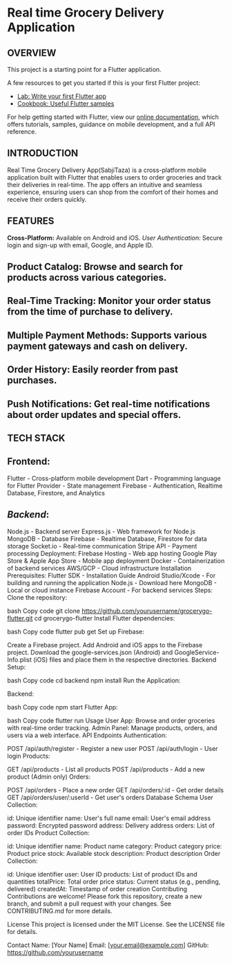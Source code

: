 # Real time Grocery Delivery Application

## OVERVIEW

This project is a starting point for a Flutter application.

A few resources to get you started if this is your first Flutter project:

- [Lab: Write your first Flutter app](https://flutter.dev/docs/get-started/codelab)
- [Cookbook: Useful Flutter samples](https://flutter.dev/docs/cookbook)

For help getting started with Flutter, view our
[online documentation](https://flutter.dev/docs), which offers tutorials,
samples, guidance on mobile development, and a full API reference.

## INTRODUCTION 
Real Time Grocery Delivery App(SabjiTaza) is a cross-platform mobile application built with Flutter that enables users to order groceries and track their deliveries in real-time. The app offers an intuitive and seamless experience, ensuring users can shop from the comfort of their homes and receive their orders quickly.

## FEATURES
**Cross-Platform:** Available on Android and iOS.
*User Authentication:* Secure login and sign-up with email, Google, and Apple ID.
## Product Catalog: Browse and search for products across various categories.
## Real-Time Tracking: Monitor your order status from the time of purchase to delivery.
## Multiple Payment Methods: Supports various payment gateways and cash on delivery.
## Order History: Easily reorder from past purchases.
## Push Notifications: Get real-time notifications about order updates and special offers.

## TECH STACK
## Frontend:
Flutter - Cross-platform mobile development
Dart - Programming language for Flutter
Provider - State management
Firebase - Authentication, Realtime Database, Firestore, and Analytics
## *Backend*:
Node.js - Backend server
Express.js - Web framework for Node.js
MongoDB - Database
Firebase - Realtime Database, Firestore for data storage
Socket.io - Real-time communication
Stripe API - Payment processing
Deployment:
Firebase Hosting - Web app hosting
Google Play Store & Apple App Store - Mobile app deployment
Docker - Containerization of backend services
AWS/GCP - Cloud infrastructure
Installation
Prerequisites:
Flutter SDK - Installation Guide
Android Studio/Xcode - For building and running the application
Node.js - Download here
MongoDB - Local or cloud instance
Firebase Account - For backend services
Steps:
Clone the repository:

bash
Copy code
git clone https://github.com/yourusername/grocerygo-flutter.git
cd grocerygo-flutter
Install Flutter dependencies:

bash
Copy code
flutter pub get
Set up Firebase:

Create a Firebase project.
Add Android and iOS apps to the Firebase project.
Download the google-services.json (Android) and GoogleService-Info.plist (iOS) files and place them in the respective directories.
Backend Setup:

bash
Copy code
cd backend
npm install
Run the Application:

Backend:

bash
Copy code
npm start
Flutter App:

bash
Copy code
flutter run
Usage
User App: Browse and order groceries with real-time order tracking.
Admin Panel: Manage products, orders, and users via a web interface.
API Endpoints
Authentication:

POST /api/auth/register - Register a new user
POST /api/auth/login - User login
Products:

GET /api/products - List all products
POST /api/products - Add a new product (Admin only)
Orders:

POST /api/orders - Place a new order
GET /api/orders/:id - Get order details
GET /api/orders/user/:userId - Get user's orders
Database Schema
User Collection:

id: Unique identifier
name: User's full name
email: User's email address
password: Encrypted password
address: Delivery address
orders: List of order IDs
Product Collection:

id: Unique identifier
name: Product name
category: Product category
price: Product price
stock: Available stock
description: Product description
Order Collection:

id: Unique identifier
user: User ID
products: List of product IDs and quantities
totalPrice: Total order price
status: Current status (e.g., pending, delivered)
createdAt: Timestamp of order creation
Contributing
Contributions are welcome! Please fork this repository, create a new branch, and submit a pull request with your changes. See CONTRIBUTING.md for more details.

License
This project is licensed under the MIT License. See the LICENSE file for details.

Contact
Name: [Your Name]
Email: [your.email@example.com]
GitHub: https://github.com/yourusername
